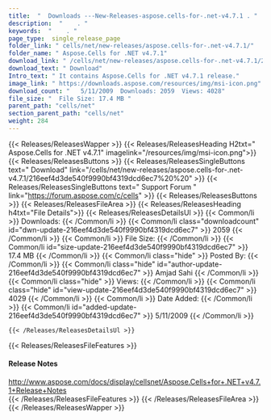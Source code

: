 ```yaml
---
title:  "  Downloads ---New-Releases-aspose.cells-for-.net-v4.7.1 . " 
description:  "    . " 
keywords:  "    . " 
page_type:  single_release_page
folder_link: " cells/net/new-releases/aspose.cells-for-.net-v4.7.1/"
folder_name: " Aspose.Cells for .NET v4.7.1"
download_link: " /cells/net/new-releases/aspose.cells-for-.net-v4.7.1/216eef4d3de540f9990bf4319dcd6ec7"
download_text: " Download"
Intro_text: " It contains Aspose.Cells for .NET v4.7.1 release."
image_link: " https://downloads.aspose.com/resources/img/msi-icon.png"
download_count: "   5/11/2009  Downloads: 2059  Views: 4028"
file_size: "  File Size: 17.4 MB "
parent_path: "cells/net"
section_parent_path: "cells/net"
weight: 284 
---
```


{{< Releases/ReleasesWapper >}}
  {{< Releases/ReleasesHeading H2txt=" Aspose.Cells for .NET v4.7.1" imagelink="/resources/img/msi-icon.png">}}
  {{< Releases/ReleasesButtons >}}
    {{< Releases/ReleasesSingleButtons text=" Download" link="/cells/net/new-releases/aspose.cells-for-.net-v4.7.1/216eef4d3de540f9990bf4319dcd6ec7%20%20" >}}
    {{< Releases/ReleasesSingleButtons text=" Support Forum " link="https://forum.aspose.com/c/cells" >}}
  {{< Releases/ReleasesButtons >}}
  {{< Releases/ReleasesFileArea >}}
    {{< Releases/ReleasesHeading h4txt="File Details">}}
    {{< Releases/ReleasesDetailsUl >}}
            {{< Common/li  >}} Downloads: {{< /Common/li >}} 
      {{< Common/li class="downloadcount" id="dwn-update-216eef4d3de540f9990bf4319dcd6ec7" >}} 2059 {{< /Common/li >}} 
      {{< Common/li  >}} File Size: {{< /Common/li >}} 
      {{< Common/li id="size-update-216eef4d3de540f9990bf4319dcd6ec7" >}} 17.4 MB {{< /Common/li >}} 
      {{< Common/li  class="hide" >}} Posted By: {{< /Common/li >}} 
      {{< Common/li class="hide" id="author-update-216eef4d3de540f9990bf4319dcd6ec7" >}} Amjad Sahi {{< /Common/li >}} 
      {{< Common/li class="hide"  >}} Views: {{< /Common/li >}} 
      {{< Common/li class="hide" id="view-update-216eef4d3de540f9990bf4319dcd6ec7" >}} 4029 {{< /Common/li >}} 
      {{< Common/li  >}} Date Added: {{< /Common/li >}} 
      {{< Common/li id="added-update-216eef4d3de540f9990bf4319dcd6ec7" >}} 5/11/2009 {{< /Common/li >}} 

    {{< /Releases/ReleasesDetailsUl >}}

  {{< Releases/ReleasesFileFeatures >}}
      <h4>Release Notes</h4><div><a href="http://www.aspose.com/docs/display/cellsnet/Aspose.Cells+for+.NET+v4.7.1+Release+Notes">http://www.aspose.com/docs/display/cellsnet/Aspose.Cells+for+.NET+v4.7.1+Release+Notes</a></div>
  {{< /Releases/ReleasesFileFeatures >}}
 {{< /Releases/ReleasesFileArea >}}
{{< /Releases/ReleasesWapper >}}


